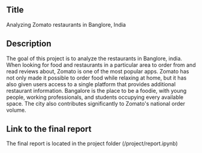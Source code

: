 ## Title
<!-- Give your project a short title. -->
Analyzing Zomato restaurants in Banglore, India

## Description

<!-- Describe your data science project in max. 200 words. Consider writing about why and how you attempt it. -->

The goal of this project is to analyze the restaurants in Banglore, india. When looking for food and restaurants in a particular area to order from and read reviews about, Zomato is one of the most popular apps. Zomato has not only made it possible to order food while relaxing at home, but it has also given users access to a single platform that provides additional restaurant information. Bangalore is the place to be a foodie, with young people, working professionals, and students occupying every available space. The city also contributes significantly to Zomato's national order volume. 

## Link to the final report

The final report is located in the project folder (/project/report.ipynb)